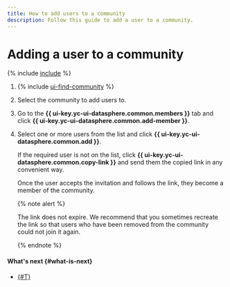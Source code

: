 ```yaml
---
title: How to add users to a community
description: Follow this guide to add a user to a community.
---
```


# Adding a user to a community

{% include [include](../../../_includes/datasphere/organization-users.md) %}

1. {% include [ui-find-community](../../../_includes/datasphere/ui-find-community.md) %}
1. Select the community to add users to.
1. Go to the **{{ ui-key.yc-ui-datasphere.common.members }}** tab and click **{{ ui-key.yc-ui-datasphere.common.add-member }}**.
1. Select one or more users from the list and click **{{ ui-key.yc-ui-datasphere.common.add }}**.

   If the required user is not on the list, click **{{ ui-key.yc-ui-datasphere.common.copy-link }}** and send them the copied link in any convenient way.

   Once the user accepts the invitation and follows the link, they become a member of the community.

   {% note alert %}

   The link does not expire. We recommend that you sometimes recreate the link so that users who have been removed from the community could not join it again.

   {% endnote %}

#### What's next {#what-is-next}

* [{#T}](link-channel.md)

